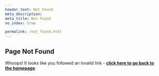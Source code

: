 ```yaml
---
header_text: Not Found
meta_description:
meta_title: Not Found
no_index: true

permalink: /not_found.html
---
```


## Page Not Found

Whoops! It looks like you followed an invalid link - **[click here to go back to the homepage](/)**.

